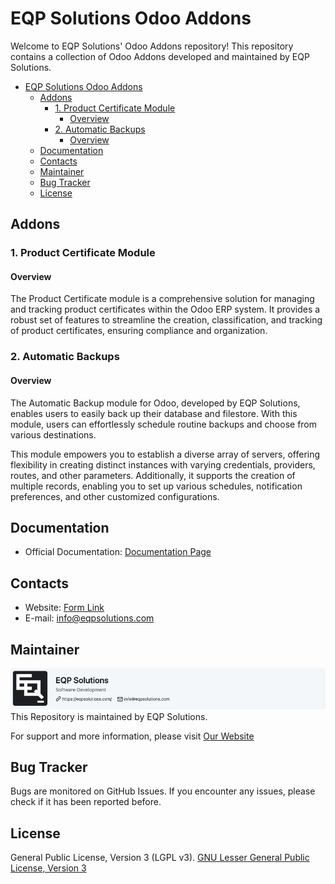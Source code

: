 # EQP Solutions Odoo Addons

Welcome to EQP Solutions' Odoo Addons repository! This repository contains a collection of Odoo Addons developed and
maintained by EQP Solutions.


<!-- TOC -->
* [EQP Solutions Odoo Addons](#eqp-solutions-odoo-addons)
  * [Addons](#addons)
    * [1. Product Certificate Module](#1-product-certificate-module)
      * [Overview](#overview)
    * [2. Automatic Backups](#2-automatic-backups)
      * [Overview](#overview-1)
  * [Documentation](#documentation)
  * [Contacts](#contacts)
  * [Maintainer](#maintainer)
  * [Bug Tracker](#bug-tracker)
  * [License](#license)
<!-- TOC -->

## Addons

### 1. Product Certificate Module

#### Overview

The Product Certificate module is a comprehensive solution for managing and tracking product certificates within the
Odoo ERP system. It provides a robust set of features to streamline the creation, classification, and tracking of
product certificates, ensuring compliance and organization.

### 2. Automatic Backups

#### Overview

The Automatic Backup module for Odoo, developed by EQP Solutions, enables users to easily back up their database and
filestore.
With this module, users can effortlessly schedule routine backups and choose from various destinations.

This module empowers you to establish a diverse array of servers, offering flexibility in creating distinct instances
with varying credentials, providers, routes, and other parameters. 
Additionally, it supports the creation of multiple
records, enabling you to set up various schedules, notification preferences, and other customized configurations.


## Documentation
- Official Documentation: [Documentation Page](https://eqpsolutions.com/blog/odoo-modules-1)

## Contacts
- Website: [Form Link](https://eqpsolutions.com/contactus)
- E-mail: [info@eqpsolutions.com](mailto:info@eqpsolutions.com)

## Maintainer
[![Maintainer](assets/EQPSol-Banner.png)](https://eqpsolutions.com)
This Repository is maintained by EQP Solutions.

For support and more information, please visit [Our Website](https://eqpsolutions.com/)

## Bug Tracker
Bugs are monitored on GitHub Issues. If you encounter any issues, please check if it has been reported before.

## License
General Public License, Version 3 (LGPL v3).
[GNU Lesser General Public License, Version 3](http://www.gnu.org/licenses/lgpl-3.0-standalone.html)









